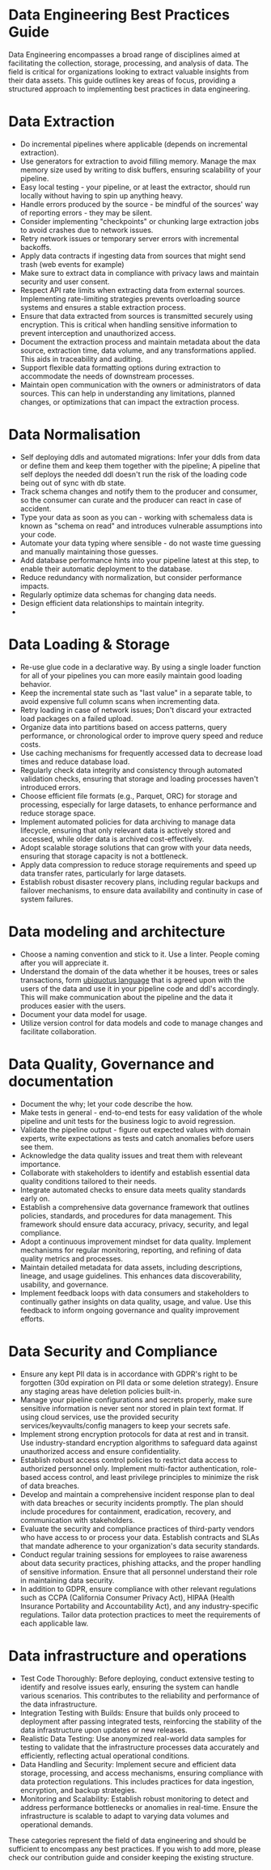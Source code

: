 # Data Engineering Best Practices Guide

Data Engineering encompasses a broad range of disciplines aimed at facilitating the collection, storage, processing, and analysis of data. The field is critical for organizations looking to extract valuable insights from their data assets. This guide outlines key areas of focus, providing a structured approach to implementing best practices in data engineering.


# Data Extraction
- Do incremental pipelines where applicable (depends on incremental extraction).
- Use generators for extraction to avoid filling memory. Manage the max memory size used by writing to disk buffers, ensuring scalability of your pipeline.
- Easy local testing - your pipeline, or at least the extractor, should run locally without having to spin up anything heavy.
- Handle errors produced by the source - be mindful of the sources' way of reporting errors - they may be silent.
- Consider implementing "checkpoints" or chunking large extraction jobs to avoid crashes due to network issues.
- Retry network issues or temporary server errors with incremental backoffs.
- Apply data contracts if ingesting data from sources that might send trash (web events for example)
- Make sure to extract data in compliance with privacy laws and maintain security and user consent.
- Respect API rate limits when extracting data from external sources. Implementing rate-limiting strategies prevents overloading source systems and ensures a stable extraction process.
- Ensure that data extracted from sources is transmitted securely using encryption. This is critical when handling sensitive information to prevent interception and unauthorized access.
- Document the extraction process and maintain metadata about the data source, extraction time, data volume, and any transformations applied. This aids in traceability and auditing.
- Support flexible data formatting options during extraction to accommodate the needs of downstream processes.
- Maintain open communication with the owners or administrators of data sources. This can help in understanding any limitations, planned changes, or optimizations that can impact the extraction process.

# Data Normalisation
- Self deploying ddls and automated migrations: Infer your ddls from data or define them and keep them together with the pipeline; A pipeline that self deploys the needed ddl doesn't run the risk of the loading code being out of sync with db state.
- Track schema changes and notify them to the producer and consumer, so the consumer can curate and the producer can react in case of accident.
- Type your data as soon as you can - working with schemaless data is known as "schema on read" and introduces vulnerable assumptions into your code.
- Automate your data typing where sensible - do not waste time guessing and manually maintaining those guesses.
- Add database performance hints into your pipeline latest at this step, to enable their automatic deployment to the database.
- Reduce redundancy with normalization, but consider performance impacts.
- Regularly optimize data schemas for changing data needs.
- Design efficient data relationships to maintain integrity.
- 


# Data Loading & Storage
- Re-use glue code in a declarative way. By using a single loader function for all of your pipelines you can more easily maintain good loading behavior.
- Keep the incremental state such as "last value" in a separate table, to avoid expensive full column scans when incrementing data.
- Retry loading in case of network issues; Don't discard your extracted load packages on a failed upload.
- Organize data into partitions based on access patterns, query performance, or chronological order to improve query speed and reduce costs.
- Use caching mechanisms for frequently accessed data to decrease load times and reduce database load.
- Regularly check data integrity and consistency through automated validation checks, ensuring that storage and loading processes haven't introduced errors.
- Choose efficient file formats (e.g., Parquet, ORC) for storage and processing, especially for large datasets, to enhance performance and reduce storage space.
- Implement automated policies for data archiving to manage data lifecycle, ensuring that only relevant data is actively stored and accessed, while older data is archived cost-effectively.
- Adopt scalable storage solutions that can grow with your data needs, ensuring that storage capacity is not a bottleneck.
- Apply data compression to reduce storage requirements and speed up data transfer rates, particularly for large datasets.
- Establish robust disaster recovery plans, including regular backups and failover mechanisms, to ensure data availability and continuity in case of system failures.


# Data modeling and architecture
- Choose a naming convention and stick to it. Use a linter. People coming after you will appreciate it.
- Understand the domain of the data whether it be houses, trees or sales transactions, form [ubiquotus language](https://martinfowler.com/bliki/UbiquitousLanguage.html) that is agreed upon with the users of the data and use it in your pipeline code and ddl's accordingly. This will make communication about the pipeline and the data it produces easier with the users.
- Document your data model for usage.
- Utilize version control for data models and code to manage changes and facilitate collaboration.

# Data Quality, Governance and documentation
- Document the why; let your code describe the how.
- Make tests in general - end-to-end tests for easy validation of the whole pipeline and unit tests for the business logic to avoid regression.
- Validate the pipeline output - figure out expected values with domain experts, write expectations as tests and catch anomalies before users see them.
- Acknowledge the data quality issues and treat them with releveant importance.
- Collaborate with stakeholders to identify and establish essential data quality conditions tailored to their needs.
- Integrate automated checks to ensure data meets quality standards early on.
- Establish a comprehensive data governance framework that outlines policies, standards, and procedures for data management. This framework should ensure data accuracy, privacy, security, and legal compliance.
- Adopt a continuous improvement mindset for data quality. Implement mechanisms for regular monitoring, reporting, and refining of data quality metrics and processes.
- Maintain detailed metadata for data assets, including descriptions, lineage, and usage guidelines. This enhances data discoverability, usability, and governance.
- Implement feedback loops with data consumers and stakeholders to continually gather insights on data quality, usage, and value. Use this feedback to inform ongoing governance and quality improvement efforts.


# Data Security and Compliance
- Ensure any kept PII data is in accordance with GDPR's right to be forgotten (30d expiration on PII data or some deletion strategy). Ensure any staging areas have deletion policies built-in.
- Manage your pipeline configurations and secrets properly, make sure sensitive information is never sent nor stored in plain text format. If using cloud services, use the provided security services/keyvaults/config managers to keep your secrets safe.
- Implement strong encryption protocols for data at rest and in transit. Use industry-standard encryption algorithms to safeguard data against unauthorized access and ensure confidentiality.
- Establish robust access control policies to restrict data access to authorized personnel only. Implement multi-factor authentication, role-based access control, and least privilege principles to minimize the risk of data breaches.
- Develop and maintain a comprehensive incident response plan to deal with data breaches or security incidents promptly. The plan should include procedures for containment, eradication, recovery, and communication with stakeholders.
- Evaluate the security and compliance practices of third-party vendors who have access to or process your data. Establish contracts and SLAs that mandate adherence to your organization's data security standards.
- Conduct regular training sessions for employees to raise awareness about data security practices, phishing attacks, and the proper handling of sensitive information. Ensure that all personnel understand their role in maintaining data security.
- In addition to GDPR, ensure compliance with other relevant regulations such as CCPA (California Consumer Privacy Act), HIPAA (Health Insurance Portability and Accountability Act), and any industry-specific regulations. Tailor data protection practices to meet the requirements of each applicable law.

  
# Data infrastructure and operations
- Test Code Thoroughly: Before deploying, conduct extensive testing to identify and resolve issues early, ensuring the system can handle various scenarios. This contributes to the reliability and performance of the data infrastructure.
- Integration Testing with Builds: Ensure that builds only proceed to deployment after passing integrated tests, reinforcing the stability of the data infrastructure upon updates or new releases.
- Realistic Data Testing: Use anonymized real-world data samples for testing to validate that the infrastructure processes data accurately and efficiently, reflecting actual operational conditions.
- Data Handling and Security: Implement secure and efficient data storage, processing, and access mechanisms, ensuring compliance with data protection regulations. This includes practices for data ingestion, encryption, and backup strategies.
- Monitoring and Scalability: Establish robust monitoring to detect and address performance bottlenecks or anomalies in real-time. Ensure the infrastructure is scalable to adapt to varying data volumes and operational demands.

These categories represent the field of data engineering and should be sufficient to encompass any best practices. 
If you wish to add more, please check our contribution guide and consider keeping the existing structure. 

